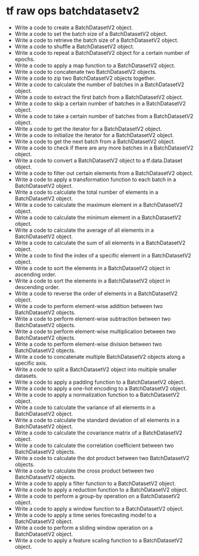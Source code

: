 # tf raw ops batchdatasetv2

- Write a code to create a BatchDatasetV2 object.
- Write a code to set the batch size of a BatchDatasetV2 object.
- Write a code to retrieve the batch size of a BatchDatasetV2 object.
- Write a code to shuffle a BatchDatasetV2 object.
- Write a code to repeat a BatchDatasetV2 object for a certain number of epochs.
- Write a code to apply a map function to a BatchDatasetV2 object.
- Write a code to concatenate two BatchDatasetV2 objects.
- Write a code to zip two BatchDatasetV2 objects together.
- Write a code to calculate the number of batches in a BatchDatasetV2 object.
- Write a code to extract the first batch from a BatchDatasetV2 object.
- Write a code to skip a certain number of batches in a BatchDatasetV2 object.
- Write a code to take a certain number of batches from a BatchDatasetV2 object.
- Write a code to get the iterator for a BatchDatasetV2 object.
- Write a code to initialize the iterator for a BatchDatasetV2 object.
- Write a code to get the next batch from a BatchDatasetV2 object.
- Write a code to check if there are any more batches in a BatchDatasetV2 object.
- Write a code to convert a BatchDatasetV2 object to a tf.data.Dataset object.
- Write a code to filter out certain elements from a BatchDatasetV2 object.
- Write a code to apply a transformation function to each batch in a BatchDatasetV2 object.
- Write a code to calculate the total number of elements in a BatchDatasetV2 object.
- Write a code to calculate the maximum element in a BatchDatasetV2 object.
- Write a code to calculate the minimum element in a BatchDatasetV2 object.
- Write a code to calculate the average of all elements in a BatchDatasetV2 object.
- Write a code to calculate the sum of all elements in a BatchDatasetV2 object.
- Write a code to find the index of a specific element in a BatchDatasetV2 object.
- Write a code to sort the elements in a BatchDatasetV2 object in ascending order.
- Write a code to sort the elements in a BatchDatasetV2 object in descending order.
- Write a code to reverse the order of elements in a BatchDatasetV2 object.
- Write a code to perform element-wise addition between two BatchDatasetV2 objects.
- Write a code to perform element-wise subtraction between two BatchDatasetV2 objects.
- Write a code to perform element-wise multiplication between two BatchDatasetV2 objects.
- Write a code to perform element-wise division between two BatchDatasetV2 objects.
- Write a code to concatenate multiple BatchDatasetV2 objects along a specific axis.
- Write a code to split a BatchDatasetV2 object into multiple smaller datasets.
- Write a code to apply a padding function to a BatchDatasetV2 object.
- Write a code to apply a one-hot encoding to a BatchDatasetV2 object.
- Write a code to apply a normalization function to a BatchDatasetV2 object.
- Write a code to calculate the variance of all elements in a BatchDatasetV2 object.
- Write a code to calculate the standard deviation of all elements in a BatchDatasetV2 object.
- Write a code to calculate the covariance matrix of a BatchDatasetV2 object.
- Write a code to calculate the correlation coefficient between two BatchDatasetV2 objects.
- Write a code to calculate the dot product between two BatchDatasetV2 objects.
- Write a code to calculate the cross product between two BatchDatasetV2 objects.
- Write a code to apply a filter function to a BatchDatasetV2 object.
- Write a code to apply a reduction function to a BatchDatasetV2 object.
- Write a code to perform a group-by operation on a BatchDatasetV2 object.
- Write a code to apply a window function to a BatchDatasetV2 object.
- Write a code to apply a time series forecasting model to a BatchDatasetV2 object.
- Write a code to perform a sliding window operation on a BatchDatasetV2 object.
- Write a code to apply a feature scaling function to a BatchDatasetV2 object.
